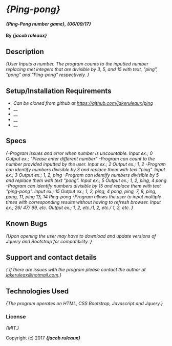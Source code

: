 # _{Ping-pong}_

#### _{Ping-Pong number game}, {06/09/17}_

#### By _**{jacob ruleaux}**_

## Description

_{User Inputs a number. The program counts to the inputted number replacing met integers that are divisible by 3, 5, and 15 with text, "ping", "pong" and "Ping-pong" respectively. }_

## Setup/Installation Requirements

* _Can be cloned from github at https://github.com/jakeruleaux/ping_
* __
* __
* __
* __

## Specs
_{-Program issues and error when number is uncountable.
  Input ex.; 0
  Output ex.; "Please enter different number"
  -Program can count to the number provided inputted by the user.
  Input ex.; 2
  Output ex.; 1, 2
  -Program can identify numbers divisible by 3 and replace them with text "ping".
  Input ex.; 3
  Output ex.; 1, 2, ping
  -Program can identify numbers divisible by 5 and replace them with text "pong".
  Input ex.; 5
  Output ex.; 1, 2, ping, 4 pong
  -Program can identify numbers divisible by 15 and replace them with text "ping-pong".
  Input ex.; 15
  Output ex.; 1, 2, ping, 4 pong, ping, 7, 8, ping, pong, 11, ping 13, 14 Ping-pong
  -Program allows the user to input multiple times with corresponding results without having to refresh browser.
  Input ex.; 26/ 47/ 99, etc.
  Output ex.; 1, 2, etc./1, 2, etc./ 1, 2, etc. }_

## Known Bugs

_{Upon opening the user may have to download and update versions of Jquery and Bootstrap for compatibility. }_

## Support and contact details

_{ If there are issues with the program please contact the author at jakeruleax@hotmail.com.}_

## Technologies Used

_{The program operates on HTML, CSS Bootstrap, Javascript and Jquery.}_

### License

*{MIT.}*

Copyright (c) 2017 **_{jacob ruleaux}_**
